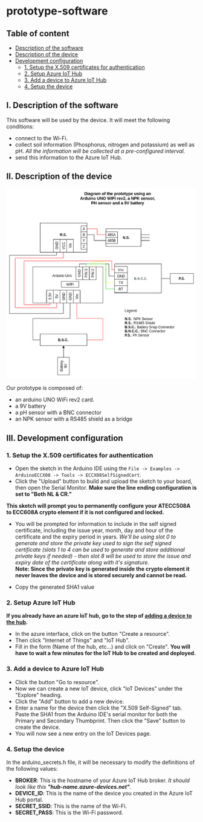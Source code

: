 # prototype-software

## Table of content

- [Description of the software](#I.-Description-of-the-software)
- [Description of the device](#II.-Description-of-the-device)
- [Development configuration](#III.-Development-configuration)
    - [1. Setup the X.509 certificates for authentication](#1.-Setup-the-X.509-certificates-for-authentication)
    - [2. Setup Azure IoT Hub](#2.-Setup-Azure-IoT-Hub)
    - [3. Add a device to Azure IoT Hub](#3.-Add-a-device-to-Azure-IoT-Hub)
    - [4. Setup the device](#4.-Setup-the-device)

## I. Description of the software

This software will be used by the device. It will meet the following conditions:
- connect to the Wi-Fi.
- collect soil information (Phosphorus, nitrogen and potassium) as well as pH. *All the information will be collected at a pre-configured interval.*
- send this information to the Azure IoT Hub.

## II. Description of the device

![Electrical diagram of the prototype](./img/prototype%20diagram.png)

Our prototype is composed of:
- an arduino UNO WiFi rev2 card.
- a 9V battery
- a pH sensor with a BNC connector
- an NPK sensor with a RS485 shield as a bridge

## III. Development configuration

### 1. Setup the X.509 certificates for authentication

- Open the sketch in the Arduino IDE using the `File -> Examples -> ArduinoECCX08 -> Tools -> ECCX08SelfSignedCert`.
- Click the "Upload" button to build and upload the sketch to your board, then open the Serial Monitor. **Make sure the line ending configuration is set to "Both NL & CR."**

**This sketch will prompt you to permanently configure your ATECC508A to ECC608A crypto element if it is not configured and locked.**

- You will be prompted for information to include in the self signed certificate, including the issue year, month, day and hour of the certificate and the expiry period in years. *We'll be using slot 0 to generate and store the private key used to sign the self signed certificate (slots 1 to 4 can be used to generate and store additional private keys if needed) - then slot 8 will be used to store the issue and expiry date of the certificate along with it's signature.*   
**Note: Since the private key is generated inside the crypto element it never leaves the device and is stored securely and cannot be read.**

- Copy the generated SHA1 value

### 2. Setup Azure IoT Hub

**If you already have an azure IoT hub, go to the step of [adding a device to the hub](#Add-a-device-to-Azure-IoT-Hub).**

- In the azure interface, click on the button "Create a resource".
- Then click "Internet of Things" and "IoT Hub".
- Fill in the form (Name of the hub, etc...) and click on "Create". **You will have to wait a few minutes for the IoT Hub to be created and deployed.**

### 3. Add a device to Azure IoT Hub

- Click the button "Go to resource".
- Now we can create a new IoT device, click "IoT Devices" under the "Explore" heading.
- Click the "Add" button to add a new device.
- Enter a name for the device then click the "X.509 Self-Signed" tab. Paste the SHA1 from the Arduino IDE's serial monitor for both the Primary and Secondary Thumbprint. Then click the "Save" button to create the device.
- You will now see a new entry on the IoT Devices page.

### 4. Setup the device

In the arduino_secrets.h file, it will be necessary to modify the definitions of the following values:
- **BROKER**: This is the hostname of your Azure IoT Hub broker. *It should look like this **"hub-name.azure-devices.net"**.*
- **DEVICE_ID**: This is the name of the device you created in the Azure IoT Hub portal.
- **SECRET_SSID**: This is the name of the Wi-Fi.
- **SECRET_PASS**: This is the Wi-Fi password.

